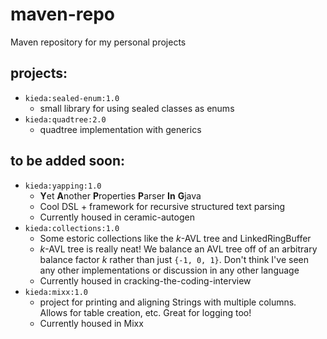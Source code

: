 # maven-repo
Maven repository for my personal projects

## projects:
* `kieda:sealed-enum:1.0`
  * small library for using sealed classes as enums
* `kieda:quadtree:2.0`
  * quadtree implementation with generics

## to be added soon:
* `kieda:yapping:1.0`
  * <b>Y</b>et <b>A</b>nother <b>P</b>roperties <b>P</b>arser <b>In</b> <b>G</b>java
  * Cool DSL + framework for recursive structured text parsing
  * Currently housed in ceramic-autogen
* `kieda:collections:1.0`
  * Some estoric collections like the *k*-AVL tree and LinkedRingBuffer
  * *k*-AVL tree is really neat! We balance an AVL tree off of an arbitrary balance factor *k* rather than just `{-1, 0, 1}`. Don't think I've seen any other implementations or discussion in any other language
  * Currently housed in cracking-the-coding-interview
* `kieda:mixx:1.0`
  * project for printing and aligning Strings with multiple columns. Allows for table creation, etc. Great for logging too!
  * Currently housed in Mixx
